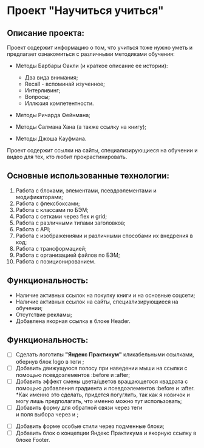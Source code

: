 # Проект "Научиться учиться"

## Описание проекта:
Проект содержит информацию о том, что учиться тоже нужно уметь и предлагает ознакомиться с различными методиками обучения: 
- Методы Барбары Оакли (и краткое описание ее истории):
    * Два вида внимания;
    * Recall - вспоминай изученное;
    * Интерливинг;
    * Вопросы;
    * Иллюзия компетентности.

- Методы Ричарда Фейнмана;
- Методы Салмана Хана (а также ссылку на книгу);
- Методы Джоша Кауфмана.

Проект содержит ссылки на сайты, специализирующиеся на обучении и видео для тех, кто любит прокрастинировать.

## Основные использованные технологии:
1. Работа с блоками, элементами, псевдоэлементами и модификаторами;
2. Работа с флексбоксами;
3. Работа с классами по БЭМ;
4. Работа с сетками через flex и grid;
5. Работа с различными типами заголовков;
6. Работа с API;
7. Работа с изображениями и различными способами их внедрения в код;
8. Работа с трансформацией;
9. Работа с организацией файлов по БЭМ;
10. Работа с позиционированием.

## Функциональность:
* Наличие активных ссылок на покупку книги и на основные соцсети;
* Наличие активных ссылок на сайты, специализирующиеся на обучении;
* Отсутствие рекламы;
* Добавлена якорная ссылка в блоке Header.

## Функциональность:
- [ ] Сделать логотипы **"Яндекс Практикум"** кликабельными ссылками, обернув блок logo в теги <a>;
- [ ] Добавить движущуюся полосу при наведении мыши на ссылки с помощью псевдоэлементов :before и :after;
- [ ] Добавить эффект смены цвета/цветов вращающегося квадрата с помощью добавления градиента и псевдоэлементов :before и :after. *Как именно это сделать, придется погуглить, так как я новичок и могу лишь предполагать, что именно можно тут использовать;
- [ ] Добавить форму для обратной связи через теги <form> и поля выбора через <radio> и <checkbox>;
- [ ] Добавить форме особые стили через подменные блоки;
- [ ] Добавить блок о концепции Яндекс Практикума и якорную ссылку в блоке Footer.